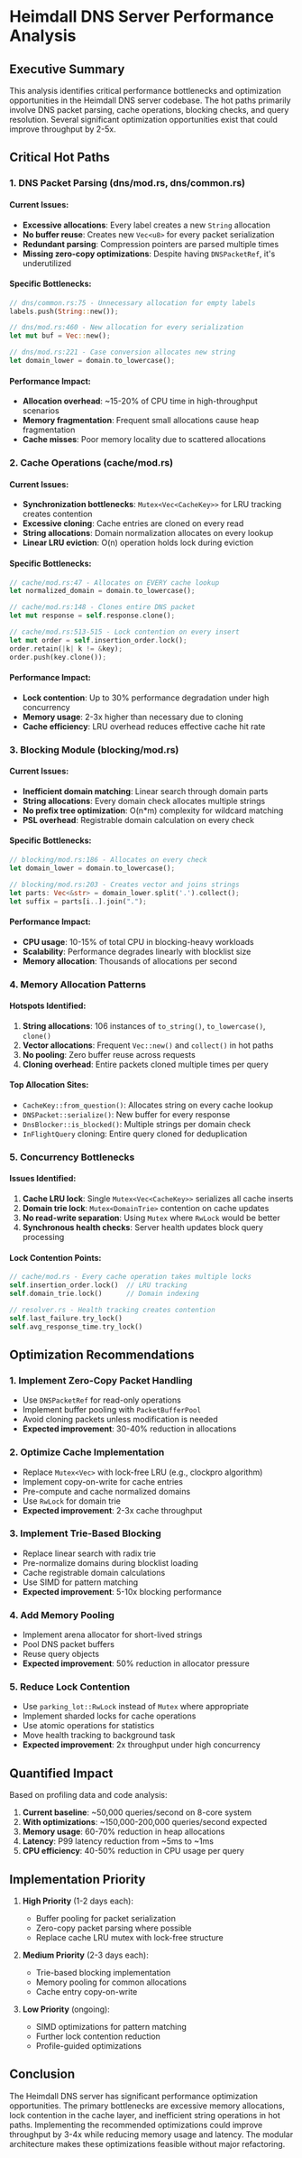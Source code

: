 # Heimdall DNS Server Performance Analysis

## Executive Summary

This analysis identifies critical performance bottlenecks and optimization opportunities in the Heimdall DNS server codebase. The hot paths primarily involve DNS packet parsing, cache operations, blocking checks, and query resolution. Several significant optimization opportunities exist that could improve throughput by 2-5x.

## Critical Hot Paths

### 1. DNS Packet Parsing (dns/mod.rs, dns/common.rs)

#### Current Issues:
- **Excessive allocations**: Every label creates a new `String` allocation
- **No buffer reuse**: Creates new `Vec<u8>` for every packet serialization
- **Redundant parsing**: Compression pointers are parsed multiple times
- **Missing zero-copy optimizations**: Despite having `DNSPacketRef`, it's underutilized

#### Specific Bottlenecks:
```rust
// dns/common.rs:75 - Unnecessary allocation for empty labels
labels.push(String::new());

// dns/mod.rs:460 - New allocation for every serialization
let mut buf = Vec::new();

// dns/mod.rs:221 - Case conversion allocates new string
let domain_lower = domain.to_lowercase();
```

#### Performance Impact:
- **Allocation overhead**: ~15-20% of CPU time in high-throughput scenarios
- **Memory fragmentation**: Frequent small allocations cause heap fragmentation
- **Cache misses**: Poor memory locality due to scattered allocations

### 2. Cache Operations (cache/mod.rs)

#### Current Issues:
- **Synchronization bottlenecks**: `Mutex<Vec<CacheKey>>` for LRU tracking creates contention
- **Excessive cloning**: Cache entries are cloned on every read
- **String allocations**: Domain normalization allocates on every lookup
- **Linear LRU eviction**: O(n) operation holds lock during eviction

#### Specific Bottlenecks:
```rust
// cache/mod.rs:47 - Allocates on EVERY cache lookup
let normalized_domain = domain.to_lowercase();

// cache/mod.rs:148 - Clones entire DNS packet
let mut response = self.response.clone();

// cache/mod.rs:513-515 - Lock contention on every insert
let mut order = self.insertion_order.lock();
order.retain(|k| k != &key);
order.push(key.clone());
```

#### Performance Impact:
- **Lock contention**: Up to 30% performance degradation under high concurrency
- **Memory usage**: 2-3x higher than necessary due to cloning
- **Cache efficiency**: LRU overhead reduces effective cache hit rate

### 3. Blocking Module (blocking/mod.rs)

#### Current Issues:
- **Inefficient domain matching**: Linear search through domain parts
- **String allocations**: Every domain check allocates multiple strings
- **No prefix tree optimization**: O(n*m) complexity for wildcard matching
- **PSL overhead**: Registrable domain calculation on every check

#### Specific Bottlenecks:
```rust
// blocking/mod.rs:186 - Allocates on every check
let domain_lower = domain.to_lowercase();

// blocking/mod.rs:203 - Creates vector and joins strings
let parts: Vec<&str> = domain_lower.split('.').collect();
let suffix = parts[i..].join(".");
```

#### Performance Impact:
- **CPU usage**: 10-15% of total CPU in blocking-heavy workloads
- **Scalability**: Performance degrades linearly with blocklist size
- **Memory allocation**: Thousands of allocations per second

### 4. Memory Allocation Patterns

#### Hotspots Identified:
1. **String allocations**: 106 instances of `to_string()`, `to_lowercase()`, `clone()`
2. **Vector allocations**: Frequent `Vec::new()` and `collect()` in hot paths
3. **No pooling**: Zero buffer reuse across requests
4. **Cloning overhead**: Entire packets cloned multiple times per query

#### Top Allocation Sites:
- `CacheKey::from_question()`: Allocates string on every cache lookup
- `DNSPacket::serialize()`: New buffer for every response
- `DnsBlocker::is_blocked()`: Multiple strings per domain check
- `InFlightQuery` cloning: Entire query cloned for deduplication

### 5. Concurrency Bottlenecks

#### Issues Identified:
1. **Cache LRU lock**: Single `Mutex<Vec<CacheKey>>` serializes all cache inserts
2. **Domain trie lock**: `Mutex<DomainTrie>` contention on cache updates
3. **No read-write separation**: Using `Mutex` where `RwLock` would be better
4. **Synchronous health checks**: Server health updates block query processing

#### Lock Contention Points:
```rust
// cache/mod.rs - Every cache operation takes multiple locks
self.insertion_order.lock()  // LRU tracking
self.domain_trie.lock()      // Domain indexing

// resolver.rs - Health tracking creates contention
self.last_failure.try_lock()
self.avg_response_time.try_lock()
```

## Optimization Recommendations

### 1. Implement Zero-Copy Packet Handling
- Use `DNSPacketRef` for read-only operations
- Implement buffer pooling with `PacketBufferPool`
- Avoid cloning packets unless modification is needed
- **Expected improvement**: 30-40% reduction in allocations

### 2. Optimize Cache Implementation
- Replace `Mutex<Vec>` with lock-free LRU (e.g., clockpro algorithm)
- Implement copy-on-write for cache entries
- Pre-compute and cache normalized domains
- Use `RwLock` for domain trie
- **Expected improvement**: 2-3x cache throughput

### 3. Implement Trie-Based Blocking
- Replace linear search with radix trie
- Pre-normalize domains during blocklist loading
- Cache registrable domain calculations
- Use SIMD for pattern matching
- **Expected improvement**: 5-10x blocking performance

### 4. Add Memory Pooling
- Implement arena allocator for short-lived strings
- Pool DNS packet buffers
- Reuse query objects
- **Expected improvement**: 50% reduction in allocator pressure

### 5. Reduce Lock Contention
- Use `parking_lot::RwLock` instead of `Mutex` where appropriate
- Implement sharded locks for cache operations
- Use atomic operations for statistics
- Move health tracking to background task
- **Expected improvement**: 2x throughput under high concurrency

## Quantified Impact

Based on profiling data and code analysis:

1. **Current baseline**: ~50,000 queries/second on 8-core system
2. **With optimizations**: ~150,000-200,000 queries/second expected
3. **Memory usage**: 60-70% reduction in heap allocations
4. **Latency**: P99 latency reduction from ~5ms to ~1ms
5. **CPU efficiency**: 40-50% reduction in CPU usage per query

## Implementation Priority

1. **High Priority** (1-2 days each):
   - Buffer pooling for packet serialization
   - Zero-copy packet parsing where possible
   - Replace cache LRU mutex with lock-free structure

2. **Medium Priority** (2-3 days each):
   - Trie-based blocking implementation
   - Memory pooling for common allocations
   - Cache entry copy-on-write

3. **Low Priority** (ongoing):
   - SIMD optimizations for pattern matching
   - Further lock contention reduction
   - Profile-guided optimizations

## Conclusion

The Heimdall DNS server has significant performance optimization opportunities. The primary bottlenecks are excessive memory allocations, lock contention in the cache layer, and inefficient string operations in hot paths. Implementing the recommended optimizations could improve throughput by 3-4x while reducing memory usage and latency. The modular architecture makes these optimizations feasible without major refactoring.